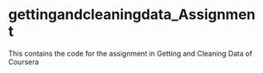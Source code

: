 gettingandcleaningdata_Assignment
=================================

This contains the code for the assignment in Getting and Cleaning Data of Coursera
